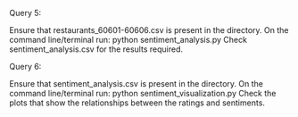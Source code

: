 Query 5:

Ensure that restaurants_60601-60606.csv is present in the directory.
On the command line/terminal run: python sentiment_analysis.py
Check sentiment_analysis.csv for the results required.

Query 6:

Ensure that sentiment_analysis.csv is present in the directory.
On the command line/terminal run: python sentiment_visualization.py
Check the plots that show the relationships between the ratings and sentiments.